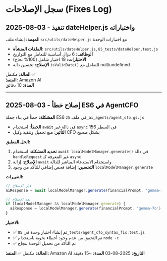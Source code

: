 # سجل الإصلاحات (Fixes Log)

## 2025-08-03 - تنفيذ dateHelper.js واختباراته

**المهمة:** إنشاء ملف `src/utils/dateHelper.js` مع اختبارات الوحدة
- **الملفات المنشأة:** `src/utils/dateHelper.js`, `85_tests/dateHelper.test.js`
- **الوظائف:** 6 دوال أساسية للتعامل مع التواريخ
- **الاختبارات:** 19 اختبار شامل (100% نجاح)
- **الإصلاح:** تحسين دالة `isValidDate()` للتعامل مع null/undefined

**الحالة:** مكتمل ✅  
**المنفذ:** Amazon AI  
**المدة:** 10 دقائق

---

## 2025-08-03 - إصلاح خطأ ES6 في AgentCFO

**المشكلة:** خطأ في بناء جملة ES6 في ملف `25_ai_agents/agent_cfo.gs.js`
- **الخطأ:** استخدام `await` في دالة غير `async` في السطر 156
- **التأثير:** منع تحميل وتنفيذ وكيل CFO بشكل صحيح

**الحل المطبق:**
1. **تحديد المشكلة:** استخدام `await localModelManager.generate()` في دالة `handleRequest` غير المعرفة كـ `async`
2. **الإصلاح:** إزالة `await` واستخدام الاستدعاء المباشر للدالة
3. **التحسين:** إضافة فحص إضافي للتأكد من وجود `localModelManager.generate`

**التغييرات:**
```javascript
// قبل الإصلاح
aiResponse = await localModelManager.generate(financialPrompt, 'gemma-7b');

// بعد الإصلاح  
if (localModelManager && localModelManager.generate) {
  aiResponse = localModelManager.generate(financialPrompt, 'gemma-7b');
}
```

**الاختبار:**
- ✅ تم إنشاء اختبار وحدة في `85_tests/agent_cfo_syntax_fix.test.js`
- ✅ تم التحقق من عدم وجود أخطاء نحوية باستخدام `node -c`
- ✅ تم التأكد من تحميل الوحدة بنجاح

**الحالة:** مكتمل ✅
**المنفذ:** Amazon AI
**التاريخ:** 2025-08-03
**المدة:** ~15 دقيقة